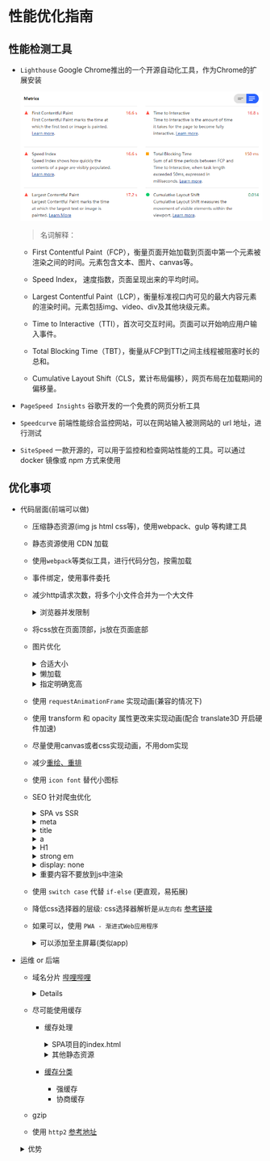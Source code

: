 # 性能优化指南

## 性能检测工具

+ `Lighthouse` Google Chrome推出的一个开源自动化工具，作为Chrome的扩展安装

  ![展示](./assets/lighthouse.png)

  > 名词解释：

  + First Contentful Paint（FCP），衡量页面开始加载到页面中第一个元素被渲染之间的时间。元素包含文本、图片、canvas等。

  + Speed Index， 速度指数，页面呈现出来的平均时间。

  + Largest Contentful Paint（LCP），衡量标准视口内可见的最大内容元素的渲染时间。元素包括img、video、div及其他块级元素。

  + Time to Interactive（TTI），首次可交互时间。页面可以开始响应用户输入事件。

  + Total Blocking Time（TBT），衡量从FCP到TTI之间主线程被阻塞时长的总和。

  + Cumulative Layout Shift（CLS，累计布局偏移），网页布局在加载期间的偏移量。

+ `PageSpeed Insights` 谷歌开发的一个免费的网页分析工具

+ `Speedcurve` 前端性能综合监控网站，可以在网站输入被测网站的 url 地址，进行测试

+ `SiteSpeed` 一款开源的，可以用于监控和检查网站性能的工具。可以通过 docker 镜像或 npm 方式来使用

## 优化事项
+ 代码层面(前端可以做)

  + 压缩静态资源(img js html css等)，使用webpack、gulp 等构建工具

  + 静态资源使用 CDN 加载

  + 使用`webpack`等类似工具，进行代码分包，按需加载

  + 事件绑定，使用事件委托

  + 减少http请求次数，将多个小文件合并为一个大文件
    <details>
      <summary>浏览器并发限制</summary>
      不同浏览器针对<strong>统一域名下</strong>的并发请求数量有限制，如果超出的话，就会阻塞
    </details>

  + 将css放在页面顶部，js放在页面底部

  + 图片优化
    <details>
      <summary>合适大小</summary>
      不同分辨率使用合适大小图片，防止加载过大图片浪费带宽
    </details>

    <details>
      <summary>懒加载</summary>
    </details>

    <details>
      <summary>指定明确宽高</summary>
      防止重绘
    </details>

  + 使用 `requestAnimationFrame` 实现动画(兼容的情况下)

  + 使用 transform 和 opacity 属性更改来实现动画(配合 translate3D 开启硬件加速)

  + 尽量使用canvas或者css实现动画，不用dom实现

  + 减少[重绘、重排](./repaint-reflow.md)

  + 使用 `icon font` 替代小图标

  + SEO 针对爬虫优化
    <details>
      <summary>SPA vs SSR</summary>
      <table>
        <tr>
          <th>模式</th>
          <th>开发成本</th>
          <th>SEO</th>
          <th>首屏渲染</th>
          <th>服务端压力</th>
        </tr>
        <tr>
          <td>SPA</td>
          <td>较低</td>
          <td>较差</td>
          <td>较差</td>
          <td>较低</td>
        </tr>
        <tr>
          <td>SSR</td>
          <td>较高</td>
          <td>较好</td>
          <td>较好</td>
          <td>较高</td>
        </tr>
      </table>
    </details>

    <details>
      <summary>meta</summary>
      合理设计description keywords
    </details>

    <details>
      <summary>title</summary>
      强调重点信息，重要的关键词放前面，尽量不要重复
    </details>

    <details>
      <summary>a</summary>
      页内链接：加title属性说明
      外部链接：加 rel="nofollow"，告诉爬虫不要爬，否则爬虫就不会回来了
    </details>

    <details>
      <summary>H1</summary>
      一个页面有且只能有一个，爬虫认为 <strong>H1标签最重要</strong>
    </details>

    <details>
      <summary>strong em</summary>
      strong 标签权重比较高，可用于强调重要内容<br>
      权重等级： strong > em
    </details>

    <details>
      <summary>display: none</summary>
      display: none 的内容，会被爬虫忽略
    </details>

    <details>
      <summary>重要内容不要放到js中渲染</summary>
      display: none 的内容，会被爬虫忽略
    </details>

  + 使用 `switch case` 代替 `if-else` (更直观，易拓展)

  + 降低css选择器的层级: css选择器解析是`从左向右` [参考链接](https://juejin.cn/post/6844903512447401991)

  + 如果可以，使用 `PWA - 渐进式Web应用程序`
    <details>
      <summary>可以添加至主屏幕(类似app)</summary>
      <summary>离线缓存功能，离线情况下依然可以使用部分功能</summary>
      <summary>消息推送</summary>
    </details>

+ 运维 or 后端
  + 域名分片 [哔哩哔哩](https://t.bilibili.com/?spm_id_from=333.851.b_696e7465726e6174696f6e616c486561646572.30)
    <details>
      解决浏览器并发请求限制问题
    </details>

  + 尽可能使用缓存
    + 缓存处理
      <details>
        <summary>SPA项目的index.html</summary>
        协商缓存 > 彻底不缓存
      </details>

      <details>
        <summary>其他静态资源</summary>
        使用强缓存，设置缓存时间比较长
      </details>

    + [缓存分类](./cache.md)
      + 强缓存
      + 协商缓存

  + gzip

  + 使用 `http2` [参考地址](https://developers.google.com/web/fundamentals/performance/http2?hl=zh-cn)
  <details>
    <summary>优势</summary>

    <details>
      <summary>完全兼容http1</summary>
      http2是对http1的拓展，而非替代，提供的功能不变，HTTP 方法、状态代码、URI 和标头字段等这些核心概念也不变(无感切换)
    </details>

    <details>
      <summary>二进制分帧</summary>
      http1使用`换行符`作为分隔符，而`http2`则将所有传输的信息分割为更小的消息和帧，并采用二进制编码，解析速度更快
    </details>

    <details>
      <summary>多路复用</summary>
      http1中，多个并行请求使用多个TCP连接，并且每个连接每次只交付一个响应(响应排队)
      http2中：同个域名的请求，只需要占用一个TCP连接，C和S将http消息分解为互不依赖的帧，然后交错发送，再在另一端重新组装起来
      可以减少使用针对http1的优化手段，e.g. `域名分片` `精灵图` 等 (精灵图还是需要的)
    </details>

    <details>
      <summary>服务器推送</summary>
    </details>

    <details>
      <summary>头部压缩</summary>
      每个http请求都会携带一个header，
      http1中：元数据始终以文本形式携带，增加开销
      http2中：通过编码+索引方式，做到类似diff算法的处理，使得相同的header字段不传输(使用索引替代)，只传输变化的
    </details>

    <details>流量控制(没理解)</details>

    ![图例](./assets/header.png)

  </details>
